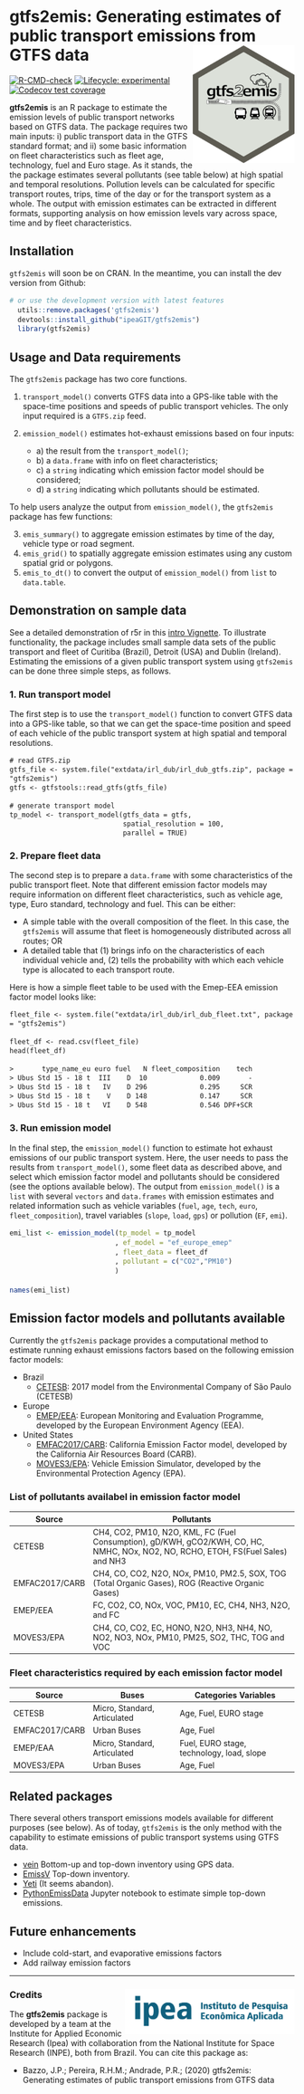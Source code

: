 # gtfs2emis: Generating estimates of public transport emissions from GTFS data <img align="right" src="man/figures/logo.png" alt="logo" width="180">

[![R-CMD-check](https://github.com/rafapereirabr/gtfs2emis/workflows/R-CMD-check/badge.svg)](https://github.com/rafapereirabr/gtfs2emis/actions)
[![Lifecycle:
     experimental](https://img.shields.io/badge/lifecycle-experimental-orange.svg)](https://lifecycle.r-lib.org/articles/stages.html)
[![Codecov test
coverage](https://codecov.io/gh/rafapereirabr/gtfs2emis/branch/main/graph/badge.svg)](https://app.codecov.io/gh/rafapereirabr/gtfs2emis?branch=main)


**gtfs2emis** is an R package to estimate the emission levels of public
transport networks based on GTFS data. The package requires two main inputs: i) public transport data in the GTFS standard format; and ii) some basic information on fleet characteristics such as fleet age, technology, fuel and Euro stage. As it
stands, the the package estimates several pollutants (see table below) at high
spatial and temporal resolutions. Pollution levels can be calculated for
specific transport routes, trips, time of the day or for the transport
system as a whole. The output with emission estimates can be extracted in different
formats, supporting analysis on how emission levels vary across space,
time and by fleet characteristics.

<!-- The **gtfs2emis** package leverages on standard GTFS data format and develops a computational method that can be easily used to estimate enviromental emissions of several public transport systems around the world. One of the core advantages of **gtfs2emis** is that it makes extremely easy to simulate how the environmental performance of a public transport system would change under different policy scenarios. Simple modifications to the package input would allow one to estimate how emissions levels could be affected by different interventions such as electrifying the fleet, building new transport corridors, changing route itineraries or frequencies and fleet renewal. -->


## Installation

`gtfs2emis` will soon be on CRAN. In the meantime, you can install the dev version from Github:

```R
# or use the development version with latest features
  utils::remove.packages('gtfs2emis')
  devtools::install_github("ipeaGIT/gtfs2emis")
  library(gtfs2emis)

```

## Usage and Data requirements

The `gtfs2emis` package has two core functions.

1. `transport_model()` converts GTFS data into a GPS-like table with the space-time positions and speeds of public transport vehicles. The only input required is a `GTFS.zip` feed.

2. `emission_model()` estimates hot-exhaust emissions based on four inputs:
     * a) the result from the `transport_model()`;
     * b) a `data.frame` with info on fleet characteristics;
     * c) a `string` indicating which emission factor model should be considered;
     * d) a `string` indicating which pollutants should be estimated.

To help users analyze the output from `emission_model()`, the `gtfs2emis` package has few functions:

3. `emis_summary()` to aggregate emission estimates by time of the day, vehicle type or road segment.
4. `emis_grid()` to spatially aggregate emission estimates using any custom spatial grid or polygons.
5. `emis_to_dt()` to convert the output of `emission_model()` from `list` to `data.table`.



## Demonstration on sample data

See a detailed demonstration of r5r in this [intro Vignette](add_link). To illustrate functionality, the package includes small sample data sets of the public transport and fleet of Curitiba (Brazil), Detroit (USA) and Dublin (Ireland). Estimating the emissions of a given public transport system using `gtfs2emis` can be done three simple steps, as follows.

### 1. Run transport model

The first step is to use the `transport_model()` function to convert GTFS data into a GPS-like table, so that we can get the space-time position and speed of each vehicle of the public transport system at high spatial and temporal resolutions.

```{r, message = FALSE}
# read GTFS.zip
gtfs_file <- system.file("extdata/irl_dub/irl_dub_gtfs.zip", package = "gtfs2emis")
gtfs <- gtfstools::read_gtfs(gtfs_file)

# generate transport model
tp_model <- transport_model(gtfs_data = gtfs,
                            spatial_resolution = 100,
                            parallel = TRUE) 
```


### 2. Prepare fleet data

The second step is to prepare a `data.frame` with some characteristics of the public transport fleet. Note that different emission factor models may require information on different fleet characteristics, such as vehicle age, type, Euro standard, technology and fuel. This can be either: 
- A simple table with the overall composition of the fleet. In this case, the `gtfs2emis` will assume that fleet is homogeneously distributed across all routes; OR
- A detailed table that (1) brings info on the characteristics of each individual vehicle and, (2) tells the probability with which each vehicle type is allocated to each transport route.

Here is how a simple fleet table to be used with the Emep-EEA emission factor model looks like:

```{r, message = FALSE}
fleet_file <- system.file("extdata/irl_dub/irl_dub_fleet.txt", package = "gtfs2emis")

fleet_df <- read.csv(fleet_file)
head(fleet_df)

>       type_name_eu euro fuel   N fleet_composition    tech
> Ubus Std 15 - 18 t  III    D  10             0.009       -
> Ubus Std 15 - 18 t   IV    D 296             0.295     SCR
> Ubus Std 15 - 18 t    V    D 148             0.147     SCR
> Ubus Std 15 - 18 t   VI    D 548             0.546 DPF+SCR
```

### 3. Run emission model

In the final step, the `emission_model()` function to estimate hot exhaust emissions of our public transport system. Here, the user needs to pass the results from `transport_model()`, some fleet data as described above, and select which emission factor model and pollutants should be considered (see the options available below). The output from `emission_model()` is a `list` with several `vectors` and `data.frames` with emission estimates and related information such as vehicle variables (`fuel`, `age`, `tech`, `euro`, `fleet_composition`), travel variables (`slope`, `load`, `gps`) or pollution (`EF`, `emi`).

```R
emi_list <- emission_model(tp_model = tp_model
                          , ef_model = "ef_europe_emep"
                          , fleet_data = fleet_df
                          , pollutant = c("CO2","PM10")
                          )

names(emi_list)
```


## Emission factor models and pollutants available

Currently the `gtfs2emis` package provides a computational method to estimate running exhaust emissions factors based on the following emission factor models:

* Brazil
     - [CETESB](https://cetesb.sp.gov.br/veicular/relatorios-e-publicacoes/): 2017 model from the Environmental Company of São Paulo (CETESB)
* Europe
     - [EMEP/EEA](https://www.eea.europa.eu/themes/air/air-pollution-sources-1/emep-eea-air-pollutant-emission-inventory-guidebook/emep): European Monitoring and Evaluation Programme, developed by the European Environment Agency (EEA).
* United States
     - [EMFAC2017/CARB](https://arb.ca.gov/emfac/): California Emission Factor model, developed by the California Air Resources Board (CARB).
     - [MOVES3/EPA](https://arb.ca.gov/emfac/): Vehicle Emission Simulator, developed by the Environmental Protection Agency (EPA).


### List of pollutants availabel in emission factor model

| Source        | Pollutants                                                                                                                        |
|---------------|-----------------------------------------------------------------------------------------------------------------------------------|
| CETESB        | CH4, CO2, PM10, N2O, KML, FC (Fuel Consumption), gD/KWH, gCO2/KWH, CO, HC, NMHC, NOx, NO2, NO, RCHO, ETOH, FS(Fuel Sales) and NH3 |
| EMFAC2017/CARB   | CH4, CO, CO2, N2O, NOx, PM10, PM2.5, SOX, TOG (Total Organic Gases), ROG (Reactive Organic Gases)                                 |
| EMEP/EEA      | FC, CO2, CO, NOx, VOC, PM10, EC, CH4, NH3, N2O, and FC                                                                            |
| MOVES3/EPA | CH4, CO, CO2, EC, HONO, N2O, NH3, NH4, NO, NO2, NO3, NOx, PM10, PM25, SO2, THC, TOG and VOC                                       |


### Fleet characteristics required by each emission factor model

| Source        | Buses                        | Categories Variables                      |
|---------------|------------------------------|-------------------------------------------|
| CETESB        | Micro, Standard, Articulated | Age, Fuel, EURO stage                     |
| EMFAC2017/CARB   | Urban Buses                  | Age, Fuel                                 |
| EMEP/EAA      | Micro, Standard, Articulated | Fuel, EURO stage, technology, load, slope |
| MOVES3/EPA | Urban Buses                  | Age, Fuel                                 |





## **Related packages**

There several others transport emissions models available for different purposes (see below). As of today, `gtfs2emis` is the only method with the capability to estimate emissions of public transport systems using GTFS data.

-   [vein](https://github.com/atmoschem/vein) Bottom-up and top-down
    inventory using GPS data.
-   [EmissV](https://github.com/atmoschem/emissv) Top-down inventory.
-   [Yeti](https://github.com/twollnik/YETI) (It seems abandon).
-   [PythonEmissData](https://github.com/adelgadop/PythonEmissData)
    Jupyter notebook to estimate simple top-down emissions.

## **Future enhancements**

-   Include cold-start, and evaporative emissions factors
-   Add railway emission factors

------------------------------------------------------------------------

### Credits <img align="right" src="man/figures/ipea_logo.png" alt="ipea" width="300">

The **gtfs2emis** package is developed by a team at the Institute for
Applied Economic Research (Ipea) with collaboration from the National
Institute for Space Research (INPE), both from Brazil. You can cite this
package as:

-   Bazzo, J.P.; Pereira, R.H.M.; Andrade, P.R.; (2020) gtfs2emis:
    Generating estimates of public transport emissions from GTFS data
